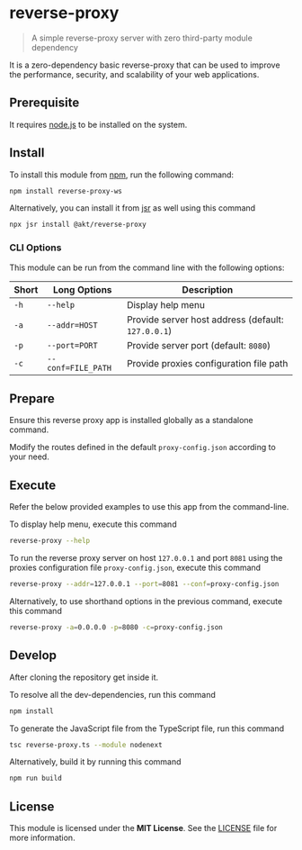 # reverse-proxy

> A simple reverse-proxy server with zero third-party module dependency

It is a zero-dependency basic reverse-proxy that can be used to improve the performance, security, and scalability of your web applications.

## Prerequisite

It requires [node.js](https://nodejs.org/) to be installed on the system.

## Install

To install this module from [npm](https://www.npmjs.com/), run the following command:

```sh
npm install reverse-proxy-ws
```

Alternatively, you can install it from [jsr](https://jsr.io/) as well using this command

```sh
npx jsr install @akt/reverse-proxy
```

### CLI Options

This module can be run from the command line with the following options:

| Short | Long Options       | Description                                        |
|-------|--------------------|----------------------------------------------------|
| `-h`  | `--help`           | Display help menu                                  |
| `-a`  | `--addr=HOST`      | Provide server host address (default: `127.0.0.1`) |
| `-p`  | `--port=PORT`      | Provide server port (default: `8080`)              |
| `-c`  | `--conf=FILE_PATH` | Provide proxies configuration file path            |

## Prepare

Ensure this reverse proxy app is installed globally as a standalone command.

Modify the routes defined in the default `proxy-config.json` according to your need.

## Execute

Refer the below provided examples to use this app from the command-line.

To display help menu, execute this command

```sh
reverse-proxy --help
```

To run the reverse proxy server on host `127.0.0.1` and port `8081` using the proxies configuration file `proxy-config.json`, execute this command

```sh
reverse-proxy --addr=127.0.0.1 --port=8081 --conf=proxy-config.json
```

Alternatively, to use shorthand options in the previous command, execute this command

```sh
reverse-proxy -a=0.0.0.0 -p=8080 -c=proxy-config.json
```

## Develop

After cloning the repository get inside it.

To resolve all the dev-dependencies, run this command 

```sh
npm install
```

To generate the JavaScript file from the TypeScript file, run this command

```sh
tsc reverse-proxy.ts --module nodenext
```

Alternatively, build it by running this command

```sh
npm run build
```

## License

This module is licensed under the **MIT License**. See the [LICENSE](./LICENSE) file for more information.